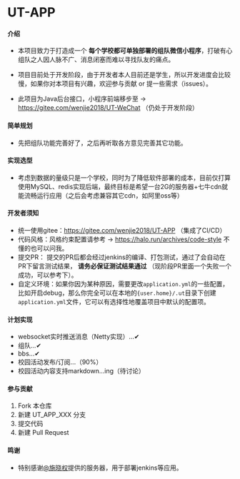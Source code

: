 # UT-APP

#### 介绍

- 本项目致力于打造成一个 **每个学校都可单独部署的组队微信小程序**，打破有心组队之人因人脉不广、消息闭塞而难以寻找队友的痛点。

- 项目目前处于开发阶段，由于开发者本人目前还是学生，所以开发进度会比较慢，如果你对本项目有兴趣，欢迎参与贡献 or 提一些需求（issues）。

- 此项目为Java后台接口，小程序前端移步至 -> https://gitee.com/wenjie2018/UT-WeChat （仍处于开发阶段）

#### 简单规划

- 先把组队功能完善好了，之后再听取各方意见完善其它功能。

#### 实现选型

- 考虑到数据的量级只是一个学校，同时为了降低软件部署的成本，目前仅打算使用MySQL、redis实现后端，最终目标是希望一台2G的服务器+七牛cdn就能流畅运行应用（之后会考虑兼容其它cdn，如阿里oss等）

#### 开发者须知

- 统一使用gitee：https://gitee.com/wenjie2018/UT-APP （集成了CI/CD）
- 代码风格：风格约束配置请参考 -> https://halo.run/archives/code-style  不懂的也可以问我。
- 提交PR： 提交的PR后都会经过jenkins的编译、打包测试，通过了会自动在PR下留言测试结果， **请务必保证测试结果通过** （现阶段PR里面一个失败一个成功，可以参考下）。  
- 自定义环境：如果你因为某种原因，需要更改`application.yml`的一些配置，比如开启debug，那么你完全可以在本地的`{user.home}/.ut`目录下创建`application.yml`文件，它可以有选择性地覆盖项目中默认的配置项。

#### 计划实现

- websocket实时推送消息（Netty实现）...✔
- 组队...✔
- bbs...✔
- 校园活动发布/订阅...（90%）
- 校园活动内容支持markdown...ing（待讨论）

#### 参与贡献

1.  Fork 本仓库
2.  新建 UT_APP_XXX 分支
3.  提交代码
4.  新建 Pull Request

#### 鸣谢

- 特别感谢[@施晓权](https://gitee.com/sxq2017)提供的服务器，用于部署jenkins等应用。


